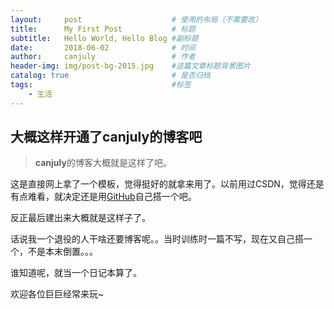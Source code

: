 ```yaml
---
layout:     post                    # 使用的布局（不需要改）
title:      My First Post           # 标题 
subtitle:   Hello World, Hello Blog #副标题
date:       2018-06-02              # 时间
author:     canjuly                 # 作者
header-img: img/post-bg-2015.jpg    #这篇文章标题背景图片
catalog: true                       # 是否归档
tags:                               #标签
    - 生活
---
```


## 大概这样开通了canjuly的博客吧
>**canjuly**的博客大概就是这样了吧。

这是直接网上拿了一个模板，觉得挺好的就拿来用了。以前用过CSDN，觉得还是有点难看，就决定还是用[GitHub](https://github.com/canjuly/canjuly.github.io)自己搭一个吧。

反正最后建出来大概就是这样子了。

话说我一个退役的人干啥还要博客呢。。当时训练时一篇不写，现在又自己搭一个，不是本末倒置。。。

谁知道呢，就当一个日记本算了。

欢迎各位巨巨经常来玩~

